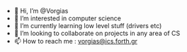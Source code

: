- 👋 Hi, I’m @Vorgias
- 👀 I’m interested in computer science
- 🌱 I’m currently learning low level stuff (drivers etc)
- 💞️ I’m looking to collaborate on projects in any area of CS
- 📫 How to reach me : vorgias@ics.forth.gr

<!---
Vorgias/Vorgias is a ✨ special ✨ repository because its `README.md` (this file) appears on your GitHub profile.
You can click the Preview link to take a look at your changes.
--->
